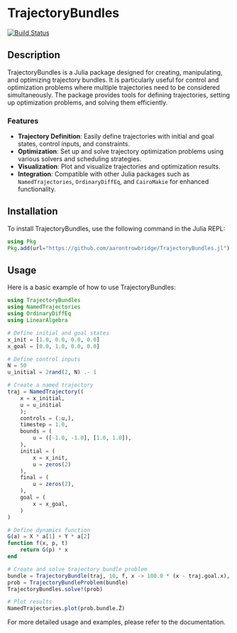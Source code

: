# TrajectoryBundles

[![Build Status](https://github.com/aarontrowbridge/TrajectoryBundles.jl/actions/workflows/CI.yml/badge.svg?branch=main)](https://github.com/aarontrowbridge/TrajectoryBundles.jl/actions/workflows/CI.yml?query=branch%3Amain)

## Description

TrajectoryBundles is a Julia package designed for creating, manipulating, and optimizing trajectory bundles. It is particularly useful for control and optimization problems where multiple trajectories need to be considered simultaneously. The package provides tools for defining trajectories, setting up optimization problems, and solving them efficiently.

### Features

- **Trajectory Definition**: Easily define trajectories with initial and goal states, control inputs, and constraints.
- **Optimization**: Set up and solve trajectory optimization problems using various solvers and scheduling strategies.
- **Visualization**: Plot and visualize trajectories and optimization results.
- **Integration**: Compatible with other Julia packages such as `NamedTrajectories`, `OrdinaryDiffEq`, and `CairoMakie` for enhanced functionality.

## Installation

To install TrajectoryBundles, use the following command in the Julia REPL:

```julia
using Pkg
Pkg.add(url="https://github.com/aarontrowbridge/TrajectoryBundles.jl")
```

## Usage

Here is a basic example of how to use TrajectoryBundles:

```julia
using TrajectoryBundles
using NamedTrajectories
using OrdinaryDiffEq
using LinearAlgebra

# Define initial and goal states
x_init = [1.0, 0.0, 0.0, 0.0]
x_goal = [0.0, 1.0, 0.0, 0.0]

# Define control inputs
N = 50
u_initial = 2rand(2, N) .- 1

# Create a named trajectory
traj = NamedTrajectory((
    x = x_initial,
    u = u_initial 
    );
    controls = (:u,),
    timestep = 1.0,
    bounds = (
        u = ([-1.0, -1.0], [1.0, 1.0]),
    ),
    initial = (
        x = x_init,
        u = zeros(2)
    ),
    final = (
        u = zeros(2),
    ),
    goal = (
        x = x_goal,
    )
)

# Define dynamics function
G(a) = X * a[1] + Y * a[2]
function f(x, p, t)
    return G(p) * x
end

# Create and solve trajectory bundle problem
bundle = TrajectoryBundle(traj, 10, f, x -> 100.0 * (x - traj.goal.x), rs, cs)
prob = TrajectoryBundleProblem(bundle)
TrajectoryBundles.solve!(prob)

# Plot results
NamedTrajectories.plot(prob.bundle.Z̄)
```

For more detailed usage and examples, please refer to the documentation.
